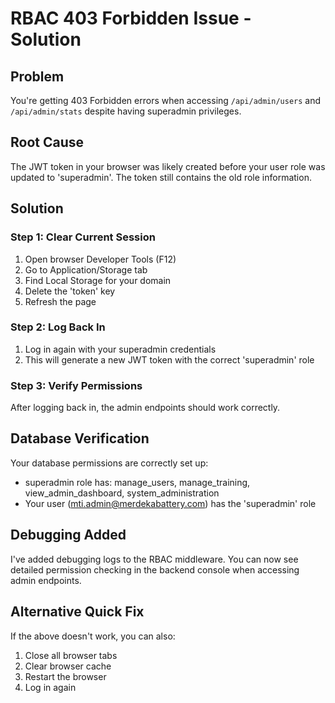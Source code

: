 # RBAC 403 Forbidden Issue - Solution

## Problem
You're getting 403 Forbidden errors when accessing `/api/admin/users` and `/api/admin/stats` despite having superadmin privileges.

## Root Cause
The JWT token in your browser was likely created before your user role was updated to 'superadmin'. The token still contains the old role information.

## Solution

### Step 1: Clear Current Session
1. Open browser Developer Tools (F12)
2. Go to Application/Storage tab
3. Find Local Storage for your domain
4. Delete the 'token' key
5. Refresh the page

### Step 2: Log Back In
1. Log in again with your superadmin credentials
2. This will generate a new JWT token with the correct 'superadmin' role

### Step 3: Verify Permissions
After logging back in, the admin endpoints should work correctly.

## Database Verification
Your database permissions are correctly set up:
- superadmin role has: manage_users, manage_training, view_admin_dashboard, system_administration
- Your user (mti.admin@merdekabattery.com) has the 'superadmin' role

## Debugging Added
I've added debugging logs to the RBAC middleware. You can now see detailed permission checking in the backend console when accessing admin endpoints.

## Alternative Quick Fix
If the above doesn't work, you can also:
1. Close all browser tabs
2. Clear browser cache
3. Restart the browser
4. Log in again